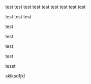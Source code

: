 test test test
test test test
test test test

test test test



test

test


test


test




tesst


sklksdfjkl